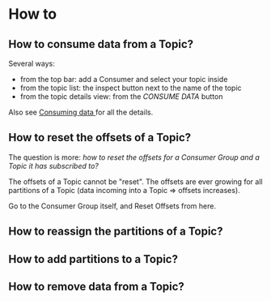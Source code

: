 # How to

## How to consume data from a Topic?

Several ways:

* from the top bar: add a Consumer and select your topic inside
* from the topic list: the inspect button next to the name of the topic
* from the topic details view: from the _CONSUME DATA_ button

Also see [Consuming data ](../consuming-data/)for all the details.

## How to reset the offsets of a Topic?

The question is more: _how to reset the offsets for a Consumer Group and a Topic it has subscribed to?_

The offsets of a Topic cannot be "reset". The offsets are ever growing for all partitions of a Topic \(data incoming into a Topic =&gt; offsets increases\). 

Go to the Consumer Group itself, and Reset Offsets from here.

## How to reassign the partitions of a Topic?



## How to add partitions to a Topic?



## How to remove data from a Topic?









